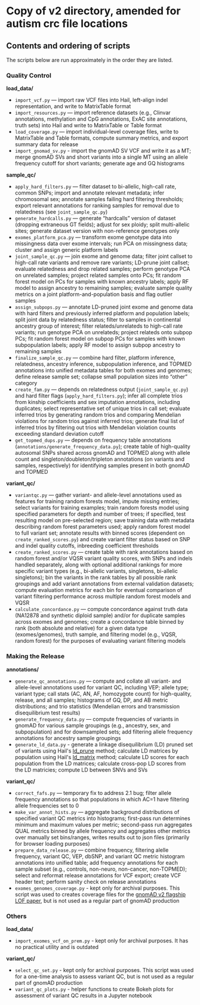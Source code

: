# Copy of v2 directory, amended for autism crc file locations
## Contents and ordering of scripts
The scripts below are run approximately in the order they are listed.

### Quality Control
**load_data/**
* `import_vcf.py` — import raw VCF files into Hail, left-align indel representation, and write to MatrixTable format
* `import_resources.py` — import reference datasets (e.g., Clinvar annotations, methylation and CpG annotations, ExAC site annotations, truth sets) into Hail and write to MatrixTable or Table format
* `load_coverage.py` — import individual-level coverage files, write to MatrixTable and Table formats, compute summary metrics, and export summary data for release
* `import_gnomad_sv.py` - import the gnomAD SV VCF and write it as a MT; merge gnomAD SVs and short variants into a single MT using an allele frequency cutoff for short variants; generate age and GQ histograms

**sample_qc/**
* `apply_hard_filters.py` — filter dataset to bi-allelic, high-call rate, common SNPs; import and annotate relevant metadata; infer chromosomal sex; annotate samples failing hard filtering thresholds; export relevant annotations for ranking samples for removal due to relatedness (see `joint_sample_qc.py`)
* `generate_hardcalls.py` — generate “hardcalls” version of dataset (dropping extraneous GT fields); adjust for sex ploidy; split multi-allelic sites; generate dataset version with non-reference genotypes only
* `exomes_platform_pca.py` — transform exome genotype data into missingness data over exome intervals; run PCA on missingness data; cluster and assign generic platform labels
* `joint_sample_qc.py` — join exome and genome data; filter joint callset to high-call rate variants and remove rare variants; LD-prune joint callset; evaluate relatedness and drop related samples; perform genotype PCA on unrelated samples; project related samples onto PCs; fit random forest model on PCs for samples with known ancestry labels; apply RF model to assign ancestry to remaining samples; evaluate sample quality metrics on a joint platform-and-population basis and flag outlier samples
* `assign_subpops.py` — annotate LD-pruned joint exome and genome data with hard filters and previously inferred platform and population labels; split joint data by relatedness status; filter to samples in continental ancestry group of interest; filter relateds/unrelateds to high-call rate variants; run genotype PCA on unrelateds; project relateds onto subpop PCs; fit random forest model on subpop PCs for samples with known subpopulation labels; apply RF model to assign subpop ancestry to remaining samples
* `finalize_sample_qc.py` — combine hard filter, platform inference, relatedness, ancestry inference, subpopulation inference, and TOPMED annotations into unified metadata tables for both exomes and genomes; define release sample set; collapse small population sizes into “other” category
* `create_fam.py` — depends on relatedness output (`joint_sample_qc.py`) and hard filter flags (`apply_hard_filters.py`); infer all complete trios from kinship coefficients and sex imputation annotations, including duplicates; select representative set of unique trios in call set; evaluate inferred trios by generating random trios and comparing Mendelian violations for random trios against inferred trios; generate final list of inferred trios by filtering out trios with Mendelian violation counts exceeding standard deviation cutoff
* `get_topmed_dups.py` — depends on frequency table annotations (`annotations/generate_frequency_data.py`); create table of high-quality autosomal SNPs shared across gnomAD and TOPMED along with allele count and singleton/doubleton/tripleton annotations (on variants and samples, respectively) for identifying samples present in both gnomAD and TOPMED

**variant_qc/**
* `variantqc.py` — gather variant- and allele-level annotations used as features for training random forests model, impute missing entries; select variants for training examples; train random forests model using specified parameters for depth and number of trees; if specified, test resulting model on pre-selected region; save training data with metadata describing random forest parameters used; apply random forest model to full variant set; annotate results with binned scores (dependent on `create_ranked_scores.py`) and create variant filter status based on SNP and indel quality cutoffs, inbreeding coefficient thresholds
* `create_ranked_scores.py` — create table with rank annotations based on random forest and/or VQSR variant quality scores, with SNPs and indels handled separately, along with optional additional rankings for more specific variant types (e.g., bi-allelic variants, singletons, bi-allelic singletons); bin the variants in the rank tables by all possible rank groupings and add variant annotations from external validation datasets; compute evaluation metrics for each bin for eventual comparison of variant filtering performance across multiple random forest models and VQSR
* `calculate_concordance.py` — compute concordance against truth data (NA12878 and synthetic diploid sample) and/or for duplicate samples across exomes and genomes; create a concordance table binned by rank (both absolute and relative) for a given data type (exomes/genomes), truth sample, and filtering model (e.g., VQSR, random forest) for the purposes of evaluating variant filtering models

### Making the Release
**annotations/**
* `generate_qc_annotations.py` — compute and collate all variant- and allele-level annotations used for variant QC, including VEP; allele type; variant type; call stats (AC, AN, AF, homozygote count) for high-quality, release, and all samples; histograms of GQ, DP, and AB  metric distributions; and trio statistics (Mendelian errors and transmission disequilibrium test results)
* `generate_frequency_data.py` — compute frequencies of variants in gnomAD for various sample groupings (e.g., ancestry, sex, and subpopulation) and for downsampled sets; add filtering allele frequency annotations for ancestry sample groupings
* `generate_ld_data.py` - generate a linkage disequilibrium (LD) pruned set of variants using Hail's [ld_prune](https://hail.is/docs/0.2/methods/genetics.html#hail.methods.ld_prune) method; calculate LD matrices by population using Hail's [ld_matrix](https://hail.is/docs/0.2/methods/genetics.html#hail.methods.ld_matrix) method; calculate LD scores for each population from the LD matrices; calculate cross-pop LD scores from the LD matricies; compute LD between SNVs and SVs

**variant_qc/**
* `correct_fafs.py` — temporary fix to address 2.1 bug; filter allele frequency annotations so that populations in which AC=1 have filtering allele frequencies set to 0
* `make_var_annot_hists.py` — aggregate background distributions of specified variant QC metrics into histograms; first-pass run determines minimum and maximum values per metric; second-pass run aggregates QUAL metrics binned by allele frequency and aggregates other metrics over manually set bins/ranges, writes results out to json files (primarily for browser loading purposes)
* `prepare_data_release.py` — combine frequency, filtering alelle frequency, variant QC, VEP, dbSNP, and variant QC metric histogram annotations into unified table; add frequency annotations for each sample subset (e.g., controls, non-neuro, non-cancer, non-TOPMED); select and reformat release annotations for VCF export; create VCF header text; perform sanity check on release annotations
* `exomes_genomes_coverage.py` - kept only for archival purposes. This script was used to creates coverage files for the [gnomAD v2 flagship LOF paper](https://www.nature.com/articles/s41586-020-2308-7), but is not used as a regular part of gnomAD production


### Others
**load_data/**
* `import_exomes_vcf_on_prem.py` - kept only for archival purposes. It has no practical utility and is outdated

**variant_qc/**
* `select_qc_set.py` - kept only for archival purposes. This script was used for a one-time analysis to assess variant QC, but is not used as a regular part of gnomAD production
* `variant_qc_plots.py` - helper functions to create Bokeh plots for assessment of variant QC results in a Jupyter notebook
